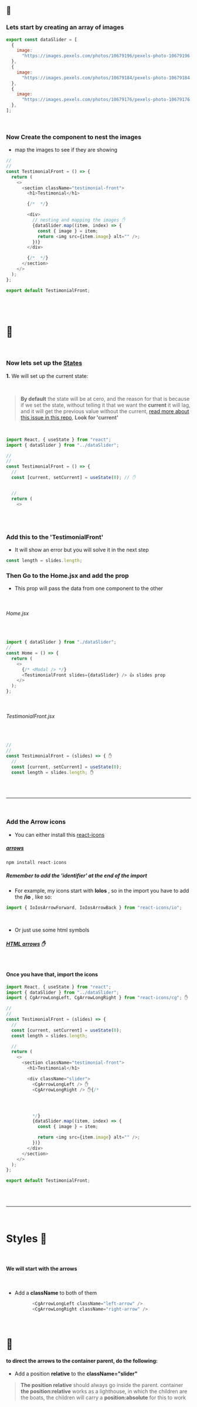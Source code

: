 <br>

## 🌈

### Lets start by creating an array of images

```javascript
export const dataSlider = [
  {
    image:
      "https://images.pexels.com/photos/10679196/pexels-photo-10679196.jpeg?auto=compress&cs=tinysrgb&dpr=2&h=650&w=940",
  },
  {
    image:
      "https://images.pexels.com/photos/10679184/pexels-photo-10679184.jpeg?auto=compress&cs=tinysrgb&dpr=2&h=650&w=940",
  },
  {
    image:
      "https://images.pexels.com/photos/10679176/pexels-photo-10679176.jpeg?auto=compress&cs=tinysrgb&dpr=2&h=650&w=940",
  },
];
```

<br>

### Now Create the component to nest the images

- map the images to see if they are showing

```javascript
//
//
const TestimonialFront = () => {
  return (
    <>
      <section className="testimonial-front">
        <h1>Testimonial</h1>

        {/*  */}

        <div>
          // nesting and mapping the images ✋
          {dataSlider.map((item, index) => {
            const { image } = item;
            return <img src={item.image} alt="" />;
          })}
        </div>

        {/*  */}
      </section>
    </>
  );
};

export default TestimonialFront;
```

<br>
<br>

# 🍨

<br>

### Now lets set up the <u>States</u>

**1.** We will set up the current state:

<br>

> **By default** the state will be at cero, and the reason for that is because if we set the state, without telling it that we want the **current** it will lag, and it will get the previous value without the current, [read more about this issue in this repo](https://github.com/nadiamariduena/react-recap-2022/tree/5-useState-counter), **Look for 'current'**

<br>

```javascript
import React, { useState } from "react";
import { dataSlider } from "../dataSlider";

//
//
const TestimonialFront = () => {
  //
  const [current, setCurrent] = useState(0); // ✋


  //
  return (
    <>
```

<br>
<br>

### Add this to the 'TestimonialFront'

- It will show an error but you will solve it in the next step

```javascript
const length = slides.length;
```

### Then Go to the Home.jsx and add the prop

- This prop will pass the data from one component to the other

<br>

###### Home.jsx

<br>

```javascript
import { dataSlider } from "./dataSlider";
//
const Home = () => {
  return (
    <>
      {/* <Modal /> */}
      <TestimonialFront slides={dataSlider} /> 👍 slides prop
    </>
  );
};
```

<br>

###### TestimonialFront.jsx

<br>

```javascript
//
//
const TestimonialFront = (slides) => { ✋
  //
  const [current, setCurrent] = useState(0);
  const length = slides.length; ✋
```

<br>
<br>

---

<br>

### Add the Arrow icons

- You can either install this [react-icons](https://react-icons.github.io/react-icons/)

##### [arrows](https://react-icons.github.io/react-icons/search?q=arrow)

```javascript
npm install react-icons
```

##### Remember to add the 'identifier' at the end of the import

- For example, my icons start with **IoIos** , so in the import you have to add the **/io** , like so:

```javascript
import { IoIosArrowForward, IoIosArrowBack } from "react-icons/io";
```

<br>

- Or just use some html symbols

##### [HTML arrows](https://www.toptal.com/designers/htmlarrows/arrows/) ✋

<br>

#### Once you have that, import the icons

```javascript
import React, { useState } from "react";
import { dataSlider } from "../dataSlider";
import { CgArrowLongLeft, CgArrowLongRight } from "react-icons/cg"; ✋

//
//
const TestimonialFront = (slides) => {
  //
  const [current, setCurrent] = useState(0);
  const length = slides.length;

  //
  return (
    <>
      <section className="testimonial-front">
        <h1>Testimonial</h1>

        <div className="slider">
          <CgArrowLongLeft /> ✋
          <CgArrowLongRight /> ✋{/*




          */}
          {dataSlider.map((item, index) => {
            const { image } = item;

            return <img src={item.image} alt="" />;
          })}
        </div>
      </section>
    </>
  );
};

export default TestimonialFront;
```

<br>
<br>

---

<br>

# Styles 🥭

<br>

#### We will start with the arrows

<br>

- Add a **className** to both of them

```javascript
          <CgArrowLongLeft className="left-arrow" />
          <CgArrowLongRight className="right-arrow" />
```

<br>

# 🍨

#### to direct the arrows to the container parent, do the following:

- Add a position **relative** to the **className="slider"**

> **The position relative** should always go inside the parent. container
> **the position:relative** works as a lighthouse, in which the children are the boats, the children will carry a **position:absolute** for this to work

<br>
<br>

